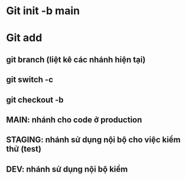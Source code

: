 # Git init -b main
# Git add

## git branch (liệt kê các nhánh hiện tại)
## git switch -c <branch name>
## git checkout -b <branch name>
## MAIN: nhánh cho code ở production
## STAGING: nhánh sử dụng nội bộ cho việc kiểm thử (test)
## DEV: nhánh sử dụng nội bộ kiểm 
